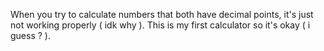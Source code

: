 When you try to calculate numbers that both have decimal points, it's just not working properly ( idk why ).
This is my first calculator so it's okay ( i guess ? ).
